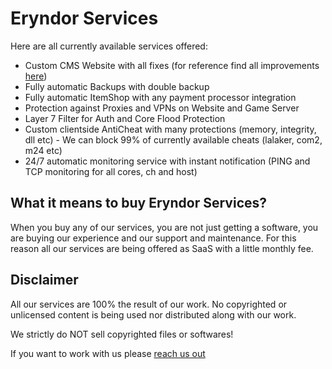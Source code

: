 
# Eryndor Services

Here are all currently available services offered:




- Custom CMS Website with all fixes (for reference find all improvements [here](https://eryndorwork.github.io/home/))
- Fully automatic Backups with double backup
- Fully automatic ItemShop with any payment processor integration
- Protection against Proxies and VPNs on Website and Game Server
- Layer 7 Filter for Auth and Core Flood Protection
- Custom clientside AntiCheat with many protections (memory, integrity, dll etc) - We can block 99% of currently available cheats (lalaker, com2, m24 etc)
- 24/7 automatic monitoring service with instant notification (PING and TCP monitoring for all cores, ch and host)

## What it means to buy Eryndor Services?

When you buy any of our services, you are not just getting a software, you are buying our experience and our support and maintenance. For this reason all our services are being offered as SaaS with a little monthly fee.


## Disclaimer

All our services are 100% the result of our work. No copyrighted or unlicensed content is being used nor distributed along with our work.

We strictly do NOT sell copyrighted files or softwares!

If you want to work with us please [reach us out](https://eryndorwork.github.io/home/)

